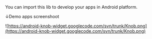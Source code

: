 You can import this lib to develop your apps in Android platform.

↓Demo apps screenshoot


![https://android-knob-widget.googlecode.com/svn/trunk/Knob.png](https://android-knob-widget.googlecode.com/svn/trunk/Knob.png)